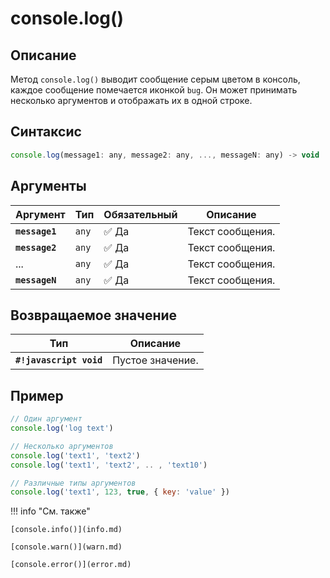 # console.log()

## Описание
Метод `console.log()` выводит сообщение серым цветом в консоль, каждое сообщение помечается иконкой `bug`. Он может принимать несколько аргументов и отображать их в одной строке.

## Синтаксис
``` javascript
console.log(message1: any, message2: any, ..., messageN: any) -> void
``` 

## Аргументы
| Аргумент | Тип      | Обязательный | Описание                                                                 |
|----------|----------|--------------|--------------------------------------------------------------------------|
| **`message1`**   | `any` | :white_check_mark: Да         | Текст сообщения. |
| **`message2`**   | `any` | :white_check_mark: Да         | Текст сообщения. |
| ...  | `any` | :white_check_mark: Да         | Текст сообщения. |
| **`messageN`**   | `any` | :white_check_mark: Да         | Текст сообщения. |

## Возвращаемое значение
| Тип      | Описание                                                                 |
|----------|--------------------------------------------------------------------------|
| **`#!javascript void`**   | Пустое значение. |

## Пример
``` javascript linenums="1"
// Один аргумент
console.log('log text')

// Несколько аргументов
console.log('text1', 'text2')
console.log('text1', 'text2', .. , 'text10')

// Различные типы аргументов
console.log('text1', 123, true, { key: 'value' })
``` 

!!! info "См. также"

    [console.info()](info.md)
	
	[console.warn()](warn.md)
	
	[console.error()](error.md)

